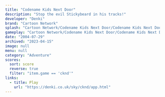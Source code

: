 ```yaml
---
title: "Codename Kids Next Door"
description: "Stop the evil Stickybeard in his tracks!"
developer: "Denki"
brand: "Cartoon Network"
splash: "Cartoon Network/Codename Kids Next Door/Codename Kids Next Door/Splash.jpg"
gameplay: "Cartoon Network/Codename Kids Next Door/Codename Kids Next Door/Play003Hold.jpg"
date: "2004-07-29"
archived: "2023-04-15"
image: null
menu: null
category: "Adventure"
scores:
  sort: score
  reverse: true
  filter: "item.game == 'cknd'"
links:
  - title: Play
    url: "https://denki.co.uk/sky/cknd/app.html"
---
```

